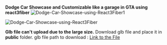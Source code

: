 **Dodge Car Showcase and Customizable like a garage in GTA using react3fiber**
![Dodge-Car-Showcase-using-React3Fiber1](https://github.com/KalpaDS/Dodge-Car-Showcase-React-3Fiber-Drei-Valtio/assets/48196616/8f5eb76c-fa66-44df-a241-e124839ecb86)

![Dodge-Car-Showcase-using-React3Fiber](https://github.com/KalpaDS/Dodge-Car-Showcase-React-3Fiber-Drei-Valtio/assets/48196616/c04df626-f1f5-4a76-bb0f-65a6fbfe0cc9)


**Glb file can't upload due to the large size.**
Download glb file and place it in **public** folder.
glb file path to download : [Link to the File](https://drive.google.com/file/d/1E8J81xYI5teuF_C8zuZ2PQQ1CrWkRx3z/view?usp=sharing "Link to the File")
